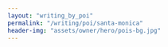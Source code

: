 ```yaml
---
layout: "writing_by_poi"
permalink: "/writing/poi/santa-monica"
header-img: "assets/owner/hero/pois-bg.jpg"
---
```


